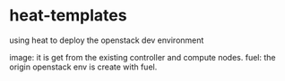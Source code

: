 # heat-templates
using heat to deploy the openstack dev environment

image: it is get from the existing controller and compute nodes.
fuel: the origin openstack env is create with fuel.



